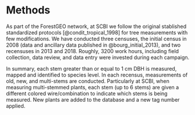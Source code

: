 # Methods

As part of the ForestGEO network, at SCBI we follow the original stablished standardized protocols [@condit_tropical_1998] for tree measurements with few modifications. We have conducted three censuses, the initial census in 2008 (data and ancillary data published in @bourg_initial_2013), and two recensuses in 2013 and 2018. Roughly, 3200 work hours, including field collection, data review, and data entry were invested during each campaign.

In summary, each stem greater than or equal to 1 cm DBH is measured, mapped and identified to species level. In each recensus, measurements of old, new, and multi-stems are conducted. Particularly at SCBI, when measuring multi-stemmed plants, each stem (up to 6 stems) are given a different colored wire/combination to indicate which stems is being measured. New plants are added to the database and a new tag number applied.

